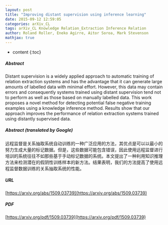 ```yaml
---
layout: post
title: "Improving distant supervision using inference learning"
date: 2015-09-12 12:59:05
categories: arXiv_CL
tags: arXiv_CL Knowledge Relation_Extraction Inference Relation
author: Roland Roller, Eneko Agirre, Aitor Soroa, Mark Stevenson
mathjax: true
---
```


* content
{:toc}

##### Abstract
Distant supervision is a widely applied approach to automatic training of relation extraction systems and has the advantage that it can generate large amounts of labelled data with minimal effort. However, this data may contain errors and consequently systems trained using distant supervision tend not to perform as well as those based on manually labelled data. This work proposes a novel method for detecting potential false negative training examples using a knowledge inference method. Results show that our approach improves the performance of relation extraction systems trained using distantly supervised data.

##### Abstract (translated by Google)
远程监督是关系抽取系统自动训练的一种广泛应用的方法，其优点是可以以最小的努力生成大量的标记数据。但是，这些数据可能包含错误，因此使用远程监督进行培训的系统往往不如那些基于手动标记数据的系统。本文提出了一种利用知识推理方法来检测潜在的假阴性训练样本的新方法。结果表明，我们的方法提高了使用远程监督数据训练的关系抽取系统的性能。

##### URL
[https://arxiv.org/abs/1509.03739](https://arxiv.org/abs/1509.03739)

##### PDF
[https://arxiv.org/pdf/1509.03739](https://arxiv.org/pdf/1509.03739)

